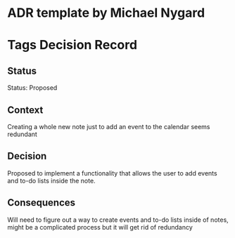 # ADR template by Michael Nygard


# Tags Decision Record

## Status

Status: Proposed

## Context

Creating a whole new note just to add an event to the calendar seems redundant

## Decision

Proposed to implement a functionality that allows the user to add events and to-do lists inside the note.

## Consequences

Will need to figure out a way to create events and to-do lists inside of notes, might be a complicated process but it will get rid of redundancy
